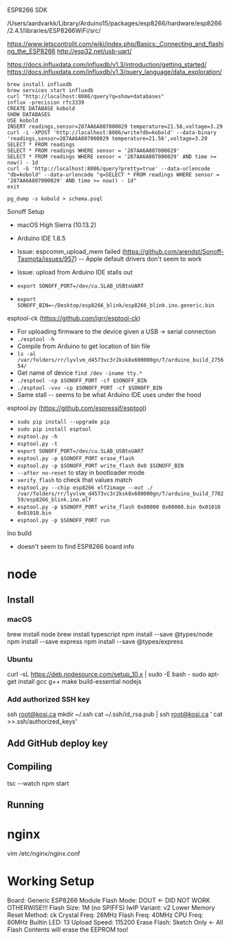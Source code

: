 ESP8266 SDK

/Users/aardvarkk/Library/Arduino15/packages/esp8266/hardware/esp8266/2.4.1/libraries/ESP8266WiFi/src/

https://www.letscontrolit.com/wiki/index.php/Basics:_Connecting_and_flashing_the_ESP8266
http://esp32.net/usb-uart/

https://docs.influxdata.com/influxdb/v1.3/introduction/getting_started/
https://docs.influxdata.com/influxdb/v1.3/query_language/data_exploration/

```
brew install influxdb
brew services start influxdb
curl "http://localhost:8086/query?q=show+databases"
influx -precision rfc3339
CREATE DATABASE kobold
SHOW DATABASES
USE kobold
INSERT readings,sensor=287AA6A807000029 temperature=21.56,voltage=3.29
curl -i -XPOST 'http://localhost:8086/write?db=kobold' --data-binary 'readings,sensor=287AA6A807000029 temperature=21.56',voltage=3.29
SELECT * FROM readings
SELECT * FROM readings WHERE sensor = '287AA6A807000029'
SELECT * FROM readings WHERE sensor = '287AA6A807000029' AND time >= now() - 1d
curl -G 'http://localhost:8086/query?pretty=true' --data-urlencode "db=kobold" --data-urlencode "q=SELECT * FROM readings WHERE sensor = '287AA6A807000029' AND time >= now() - 1d"
exit
```

`pg_dump -s kobold > schema.psql`

Sonoff Setup

- macOS High Sierra (10.13.2)
- Arduino IDE 1.8.5
- Issue: espcomm_upload_mem failed (https://github.com/arendst/Sonoff-Tasmota/issues/957) -- Apple default drivers don't seem to work
- Issue: upload from Arduino IDE stalls out

- `export SONOFF_PORT=/dev/cu.SLAB_USBtoUART`
- `export SONOFF_BIN=~/Desktop/esp8266_blink/esp8266_blink.ino.generic.bin`

esptool-ck (https://github.com/igrr/esptool-ck)

- For uploading firmware to the device given a USB -> serial connection
- `./esptool -h`
- Compile from Arduino to get location of bin file
- `ls -al /var/folders/rr/lyvlvm_d4573vc3r2ksk8x600000gn/T/arduino_build_275654/`
- Get name of device `find /dev -iname tty.*`
- `./esptool -cp $SONOFF_PORT -cf $SONOFF_BIN`
- `./esptool -vvv -cp $SONOFF_PORT -cf $SONOFF_BIN`
- Same stall -- seems to be what Arduino IDE uses under the hood

esptool.py (https://github.com/espressif/esptool)

- `sudo pip install --upgrade pip`
- `sudo pip install esptool`
- `esptool.py -h`
- `esptool.py -t`
- `export SONOFF_PORT=/dev/cu.SLAB_USBtoUART`
- `esptool.py -p $SONOFF_PORT erase_flash`
- `esptool.py -p $SONOFF_PORT write_flash 0x0 $SONOFF_BIN`
- `--after no-reset` to stay in bootloader mode
- `verify_flash` to check that values match
- `esptool.py --chip esp8266 elf2image --out ./ /var/folders/rr/lyvlvm_d4573vc3r2ksk8x600000gn/T/arduino_build_770259/esp8266_blink.ino.elf`
- `esptool.py -p $SONOFF_PORT write_flash 0x00000 0x00000.bin 0x01010 0x01010.bin`
- `esptool.py -p $SONOFF_PORT run`

Ino build
- doesn't seem to find ESP8266 board info

# node

## Install

### macOS

brew install node
brew install typescript
npm install --save @types/node
npm install --save express
npm install --save @types/express

### Ubuntu

curl -sL https://deb.nodesource.com/setup_10.x | sudo -E bash -
sudo apt-get install gcc g++ make build-essential nodejs

### Add authorized SSH key
ssh root@kosi.ca
mkdir ~/.ssh
cat ~/.ssh/id_rsa.pub | ssh root@kosi.ca ' cat >>.ssh/authorized_keys'

## Add GitHub deploy key

## Compiling

tsc --watch
npm start

## Running

# nginx

vim /etc/nginx/nginx.conf

# Working Setup

Board: Generic ESP8266 Module
Flash Mode: DOUT <- DID NOT WORK OTHERWISE!!!
Flash Size: 1M (no SPIFFS)
IwIP Variant: v2 Lower Memory
Reset Method: ck
Crystal Freq: 26MHz
Flash Freq: 40MHz
CPU Freq: 80MHz
Builtin LED: 13
Upload Speed: 115200
Erase Flash: Sketch Only <- All Flash Contents will erase the EEPROM too!

